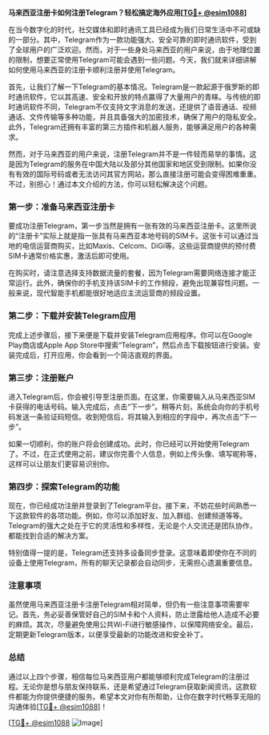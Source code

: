 **马来西亚注册卡如何注册Telegram？轻松搞定海外应用[[TG💪+ @esim1088](https://t.me/s/esim1088)]**

在当今数字化的时代，社交媒体和即时通讯工具已经成为我们日常生活中不可或缺的一部分。其中，Telegram作为一款功能强大、安全可靠的即时通讯软件，受到了全球用户的广泛欢迎。然而，对于一些身处马来西亚的用户来说，由于地理位置的限制，想要正常使用Telegram可能会遇到一些问题。今天，我们就来详细讲解如何使用马来西亚的注册卡顺利注册并使用Telegram。

首先，让我们了解一下Telegram的基本情况。Telegram是一款起源于俄罗斯的即时通讯软件，它以其高速、安全和开放的特点赢得了大量用户的青睐。与传统的即时通讯软件不同，Telegram不仅支持文字消息的发送，还提供了语音通话、视频通话、文件传输等多种功能，并且具备强大的加密技术，确保了用户的隐私安全。此外，Telegram还拥有丰富的第三方插件和机器人服务，能够满足用户的各种需求。

然而，对于马来西亚的用户来说，注册Telegram并不是一件轻而易举的事情。这是因为Telegram的服务在中国大陆以及部分其他国家和地区受到限制。如果你没有有效的国际号码或者无法访问其官方网站，那么直接注册可能会变得困难重重。不过，别担心！通过本文介绍的方法，你可以轻松解决这个问题。

### 第一步：准备马来西亚注册卡

要成功注册Telegram，第一步当然是拥有一张有效的马来西亚注册卡。这里所说的“注册卡”实际上就是指一张具有马来西亚本地号码的SIM卡。这张卡可以通过当地的电信运营商购买，比如Maxis、Celcom、DiGi等。这些运营商提供的预付费SIM卡通常价格实惠，激活后即可使用。

在购买时，请注意选择支持数据流量的套餐，因为Telegram需要网络连接才能正常运行。此外，确保你的手机支持该SIM卡的工作频段，避免出现兼容性问题。一般来说，现代智能手机都能很好地适应主流运营商的频段设置。

### 第二步：下载并安装Telegram应用

完成上述步骤后，接下来便是下载并安装Telegram应用程序。你可以在Google Play商店或Apple App Store中搜索“Telegram”，然后点击下载按钮进行安装。安装完成后，打开应用，你会看到一个简洁直观的界面。

### 第三步：注册账户

进入Telegram后，你会被引导至注册页面。在这里，你需要输入从马来西亚SIM卡获得的电话号码。输入完成后，点击“下一步”。稍等片刻，系统会向你的手机号码发送一条验证码短信。收到短信后，将其输入到相应的字段中，再次点击“下一步”。

如果一切顺利，你的账户将会创建成功。此时，你已经可以开始使用Telegram了。不过，在正式使用之前，建议你完善个人信息，例如上传头像、填写昵称等，这样可以让朋友们更容易识别你。

### 第四步：探索Telegram的功能

现在，你已经成功注册并登录到了Telegram平台。接下来，不妨花些时间熟悉一下这款软件的各项功能。例如，你可以添加好友、加入群组、创建频道等等。Telegram的强大之处在于它的灵活性和多样性，无论是个人交流还是团队协作，都能找到合适的解决方案。

特别值得一提的是，Telegram还支持多设备同步登录。这意味着即使你在不同的设备上使用Telegram，所有的聊天记录都会自动同步，无需担心遗漏重要信息。

### 注意事项

虽然使用马来西亚注册卡注册Telegram相对简单，但仍有一些注意事项需要牢记。首先，务必妥善保管好自己的SIM卡和个人资料，防止泄露给他人造成不必要的麻烦。其次，尽量避免使用公共Wi-Fi进行敏感操作，以保障网络安全。最后，定期更新Telegram版本，以便享受最新的功能改进和安全补丁。

### 总结

通过以上四个步骤，相信每位马来西亚用户都能够顺利完成Telegram的注册过程。无论你是想与朋友保持联系，还是希望通过Telegram获取新闻资讯，这款软件都能为你提供便捷的服务。希望本文对你有所帮助，让你在数字时代畅享无阻的沟通体验[[TG💪+ @esim1088](https://t.me/s/esim1088)]！

[[TG💪+ @esim1088](https://t.me/s/esim1088) ![Image](https://i.postimg.cc/4NQfJmqS/Snipaste-2025-05-13-00-14-12.png)]